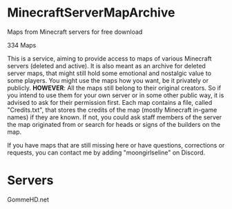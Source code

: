 # MinecraftServerMapArchive
Maps from Minecraft servers for free download

334 Maps

This is a service, aiming to provide access to maps of various Minecraft servers (deleted and active). It is also meant as an archive for deleted server maps, that might still hold some emotional and nostalgic value to some players. You might use the maps how you want, be it privately or publicly.
**HOWEVER**: All the maps still belong to their original creators. So if you intend to use them for your own server or in some other public way, it is advised to ask for their permission first. Each map contains a file, called "Credits.txt", that stores the credits of the map (mostly Minecraft in-game names) if they are known. If not, you could ask staff members of the server the map originated from or search for heads or signs of the builders on the map.

If you have maps that are still missing here or have questions, corrections or requests, you can contact me by adding "moongirlseline" on Discord.

# Servers
GommeHD.net
